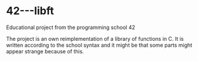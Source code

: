 # 42---libft
Educational project from the programming school 42

The project is an own reimplementation of a library of functions in C. It is written according to the school syntax and it might be that some parts might appear strange because of this.

